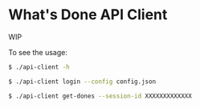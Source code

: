 # What's Done API Client

WIP

To see the usage:

```sh
$ ./api-client -h
```

```sh
$ ./api-client login --config config.json
```

```sh
$ ./api-client get-dones --session-id XXXXXXXXXXXXX
```
